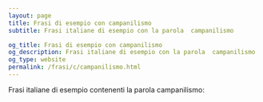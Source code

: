 ```yaml
---
layout: page
title: Frasi di esempio con campanilismo 
subtitle: Frasi italiane di esempio con la parola  campanilismo

og_title: Frasi di esempio con campanilismo 
og_description: Frasi italiane di esempio con la parola  campanilismo
og_type: website
permalink: /frasi/c/campanilismo.html
---
```


Frasi italiane di esempio contenenti la parola campanilismo:


